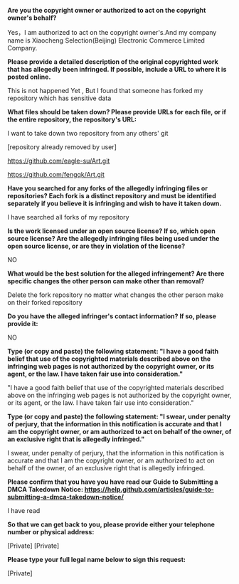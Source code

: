 __Are you the copyright owner or authorized to act on the copyright owner's behalf?__

Yes，I am authorized to act on the copyright owner's.And my company name is Xiaocheng Selection(Beijing) Electronic Commerce Limited Company.

__Please provide a detailed description of the original copyrighted work that has allegedly been infringed. If possible, include a URL to where it is posted online.__

This is not happened Yet , But I found that someone has forked my repository which has sensitive data

__What files should be taken down? Please provide URLs for each file, or if the entire repository, the repository's URL:__

I want to take down two repository from any others' git

[repository already removed by user] 

https://github.com/eagle-su/Art.git 

https://github.com/fengqk/Art.git

__Have you searched for any forks of the allegedly infringing files or repositories? Each fork is a distinct repository and must be identified separately if you believe it is infringing and wish to have it taken down.__

I have searched all forks of my repository

__Is the work licensed under an open source license? If so, which open source license? Are the allegedly infringing files being used under the open source license, or are they in violation of the license?__

NO

__What would be the best solution for the alleged infringement? Are there specific changes the other person can make other than removal?__

Delete the fork repository no matter what changes the other person make on their forked repository

__Do you have the alleged infringer's contact information? If so, please provide it:__

NO

__Type (or copy and paste) the following statement: "I have a good faith belief that use of the copyrighted materials described above on the infringing web pages is not authorized by the copyright owner, or its agent, or the law. I have taken fair use into consideration."__

"I have a good faith belief that use of the copyrighted materials described above on the infringing web pages is not authorized by the copyright owner, or its agent, or the law. I have taken fair use into consideration."

__Type (or copy and paste) the following statement: "I swear, under penalty of perjury, that the information in this notification is accurate and that I am the copyright owner, or am authorized to act on behalf of the owner, of an exclusive right that is allegedly infringed."__

I swear, under penalty of perjury, that the information in this notification is accurate and that I am the copyright owner, or am authorized to act on behalf of the owner, of an exclusive right that is allegedly infringed.

__Please confirm that you have you have read our Guide to Submitting a DMCA Takedown Notice: https://help.github.com/articles/guide-to-submitting-a-dmca-takedown-notice/__

I have read

__So that we can get back to you, please provide either your telephone number or physical address:__

[Private] [Private]

__Please type your full legal name below to sign this request:__

[Private]
